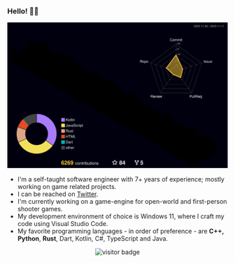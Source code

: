 ### Hello! 👋🏻

![](./profile-3d-contrib/profile-night-rainbow.svg)

- I'm a self-taught software engineer with 7+ years of experience; mostly working on game related projects.
- I can be reached on [Twitter](https://twitter.com/ifarbod).
- I'm currently working on a game-engine for open-world and first-person shooter games.
- My development environment of choice is Windows 11, where I craft my code using Visual Studio Code.
- My favorite programming languages - in order of preference - are **C++,** **Python**, **Rust**, Dart, Kotlin, C#, TypeScript and Java.

<p align="center">
  <img src="https://visitor-badge.laobi.icu/badge?page_id=ifarbod.ifarbod" alt="visitor badge"/>
</p>

